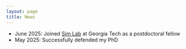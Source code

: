 ```yaml
---
layout: page
title: News
---
```


- June 2025: Joined [Sim Lab](https://joycesim.github.io/) at Georgia Tech as a postdoctoral fellow
- May 2025: Successfully defended my PhD
